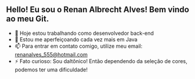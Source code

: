 ## Hello! Eu sou o Renan Albrecht Alves! Bem vindo ao meu Git.

- 🔭 Hoje estou trabalhando como desenvolvedor back-end
- 🌱 Estou me aperfeiçoando cada vez mais em Java
- 📫 Para entrar em contato comigo, utilize meu email: renanalves_555@hotmail.com
- ⚡ Fato curioso: Sou daltônico! Então dependendo da seleção de cores, podemos ter uma dificuldade!
